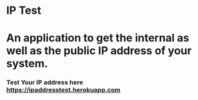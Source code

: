 # IP Test
An application to get the internal as well as the public IP address of your system.
=====

### Test Your IP address here https://ipaddresstest.herokuapp.com

